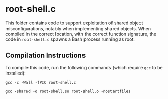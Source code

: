 # root-shell.c

This folder contains code to support exploitation of shared object misconfigurations, notably when implementing shared objects. When compiled in the correct location, with the correct function signature, the code in `root-shell.c` spawns a Bash process running as root.

## Compilation Instructions

To compile this code, run the following commands (which require `gcc` to be installed):

```
gcc -c -Wall -fPIC root-shell.c 
```

```
gcc -shared -o root-shell.so root-shell.o -nostartfiles
```



